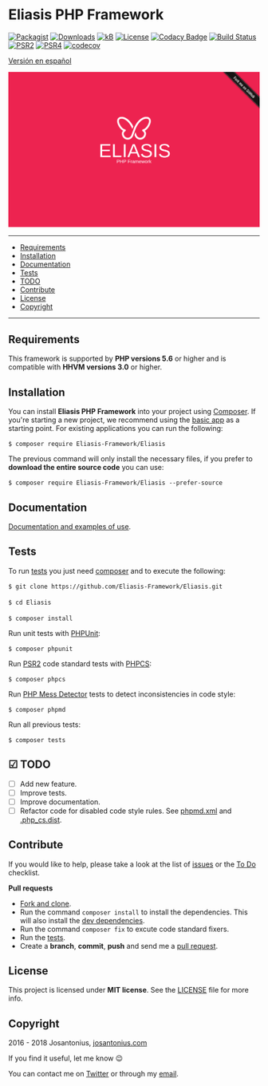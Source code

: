 # Eliasis PHP Framework

[![Packagist](https://img.shields.io/packagist/v/Eliasis-Framework/Eliasis.svg)](https://packagist.org/packages/eliasis-framework/eliasis) [![Downloads](https://img.shields.io/packagist/dt/Eliasis-Framework/Eliasis.svg)](https://github.com/Eliasis-Framework/Eliasis) [![kB](https://img.shields.io/badge/kB-~24.3-009688.svg)](https://github.com/Eliasis-Framework/Eliasis) [![License](https://img.shields.io/packagist/l/Eliasis-Framework/Eliasis.svg)](https://github.com/Eliasis-Framework/Eliasis/blob/master/LICENSE) [![Codacy Badge](https://api.codacy.com/project/badge/Grade/4f65d7ad0ee14b53a8c30c70911903de)](https://www.codacy.com/app/Josantonius/Eliasis?utm_source=github.com&amp;utm_medium=referral&amp;utm_content=Eliasis-Framework/Eliasis&amp;utm_campaign=Badge_Grade) [![Build Status](https://travis-ci.org/Eliasis-Framework/Eliasis.svg?branch=master)](https://travis-ci.org/Eliasis-Framework/Eliasis) [![PSR2](https://img.shields.io/badge/PSR-2-1abc9c.svg)](http://www.php-fig.org/psr/psr-2/) [![PSR4](https://img.shields.io/badge/PSR-4-9b59b6.svg)](http://www.php-fig.org/psr/psr-4/) [![codecov](https://codecov.io/gh/Eliasis-Framework/Eliasis/branch/master/graph/badge.svg)](https://codecov.io/gh/Eliasis-Framework/Eliasis)

[Versión en español](README-ES.md)

![image](resources/eliasis-php-framework.png)

---

- [Requirements](#requirements)
- [Installation](#installation)
- [Documentation](#documentation)
- [Tests](#tests)
- [TODO](#-todo)
- [Contribute](#contribute)
- [License](#license)
- [Copyright](#copyright)

---

## Requirements

This framework is supported by **PHP versions 5.6** or higher and is compatible with **HHVM versions 3.0** or higher.

## Installation

You can install **Eliasis PHP Framework** into your project using [Composer](http://getcomposer.org/download/). If you're starting a new project, we
recommend using the [basic app](https://github.com/eliasis-framework/app) as
a starting point. For existing applications you can run the following:

    $ composer require Eliasis-Framework/Eliasis

The previous command will only install the necessary files, if you prefer to **download the entire source code** you can use:

    $ composer require Eliasis-Framework/Eliasis --prefer-source

## Documentation

[Documentation and examples of use](https://eliasis-framework.github.io/Eliasis/v1.1.3/lang/en/).

## Tests 

To run [tests](tests) you just need [composer](http://getcomposer.org/download/) and to execute the following:

    $ git clone https://github.com/Eliasis-Framework/Eliasis.git
    
    $ cd Eliasis

    $ composer install

Run unit tests with [PHPUnit](https://phpunit.de/):

    $ composer phpunit

Run [PSR2](http://www.php-fig.org/psr/psr-2/) code standard tests with [PHPCS](https://github.com/squizlabs/PHP_CodeSniffer):

    $ composer phpcs

Run [PHP Mess Detector](https://phpmd.org/) tests to detect inconsistencies in code style:

    $ composer phpmd

Run all previous tests:

    $ composer tests

## ☑ TODO

- [ ] Add new feature.
- [ ] Improve tests.
- [ ] Improve documentation.
- [ ] Refactor code for disabled code style rules. See [phpmd.xml](phpmd.xml) and [.php_cs.dist](.php_cs.dist).

## Contribute

If you would like to help, please take a look at the list of
[issues](https://github.com/Eliasis-Framework/Eliasis/issues) or the [To Do](#-todo) checklist.

**Pull requests**

* [Fork and clone](https://help.github.com/articles/fork-a-repo).
* Run the command `composer install` to install the dependencies.
  This will also install the [dev dependencies](https://getcomposer.org/doc/03-cli.md#install).
* Run the command `composer fix` to excute code standard fixers.
* Run the [tests](#tests).
* Create a **branch**, **commit**, **push** and send me a
  [pull request](https://help.github.com/articles/using-pull-requests).

## License

This project is licensed under **MIT license**. See the [LICENSE](LICENSE) file for more info.

## Copyright

2016 - 2018 Josantonius, [josantonius.com](https://josantonius.com/)

If you find it useful, let me know :wink:

You can contact me on [Twitter](https://twitter.com/Josantonius) or through my [email](mailto:hello@josantonius.com).